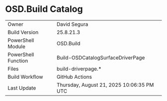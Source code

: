 ﻿# OSD.Build Catalog

| | |
|-|-|
| Owner | David Segura |
| Build Version | 25.8.21.3 |
| PowerShell Module | OSD.Build |
| PowerShell Function | Build-OSDCatalogSurfaceDriverPage |
| Files | build-driverpage.* |
| Build Workflow | GitHub Actions |
| Last Update | Thursday, August 21, 2025 10:06:35 PM UTC |
